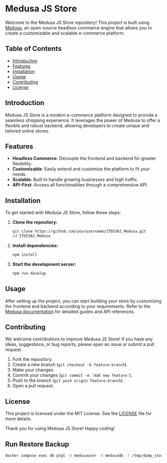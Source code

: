 # Medusa JS Store

Welcome to the Medusa JS Store repository! This project is built using [Medusa](https://medusajs.com/), an open-source headless commerce engine that allows you to create a customizable and scalable e-commerce platform.

## Table of Contents

- [Introduction](#introduction)
- [Features](#features)
- [Installation](#installation)
- [Usage](#usage)
- [Contributing](#contributing)
- [License](#license)

## Introduction

Medusa JS Store is a modern e-commerce platform designed to provide a seamless shopping experience. It leverages the power of Medusa to offer a flexible and robust backend, allowing developers to create unique and tailored online stores.

## Features

- **Headless Commerce**: Decouple the frontend and backend for greater flexibility.
- **Customizable**: Easily extend and customize the platform to fit your needs.
- **Scalable**: Built to handle growing businesses and high traffic.
- **API-First**: Access all functionalities through a comprehensive API.

## Installation

To get started with Medusa JS Store, follow these steps:

1. **Clone the repository:**
    ```bash
    git clone https://github.com/yourusername/ITDS362_Medusa.git
    cd ITDS362_Medusa
    ```

2. **Install dependencies:**
    ```bash
    npm install
    ```

3. **Start the development server:**
    ```bash
    npm run develop
    ```

## Usage

After setting up the project, you can start building your store by customizing the frontend and backend according to your requirements. Refer to the [Medusa documentation](https://docs.medusajs.com/) for detailed guides and API references.

## Contributing

We welcome contributions to improve Medusa JS Store! If you have any ideas, suggestions, or bug reports, please open an issue or submit a pull request.

1. Fork the repository.
2. Create a new branch (`git checkout -b feature-branch`).
3. Make your changes.
4. Commit your changes (`git commit -m 'Add new feature'`).
5. Push to the branch (`git push origin feature-branch`).
6. Open a pull request.

## License

This project is licensed under the MIT License. See the [LICENSE](LICENSE) file for more details.

Thank you for using Medusa JS Store! Happy coding!

## Run Restore Backup 
```bash
docker compose exec db psql -U medusauser -d medusadb -f /tmp/dump_store.sql
```
